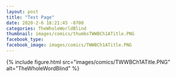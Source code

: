 ```yaml
---
layout: post
title: "Test Page"
date: 2020-2-6 18:21:45 -0700
categories: TheWholeWorldBlind
thumbnail: images/comics/thumbsTWWBCh1ATitle.PNG
facebook_type: 
facebook_image: images/comics/TWWBCh1ATitle.PNG
---
```


{% include figure.html src="images/comics/TWWBCh1ATitle.PNG" alt="TheWholeWordBlind" %}
